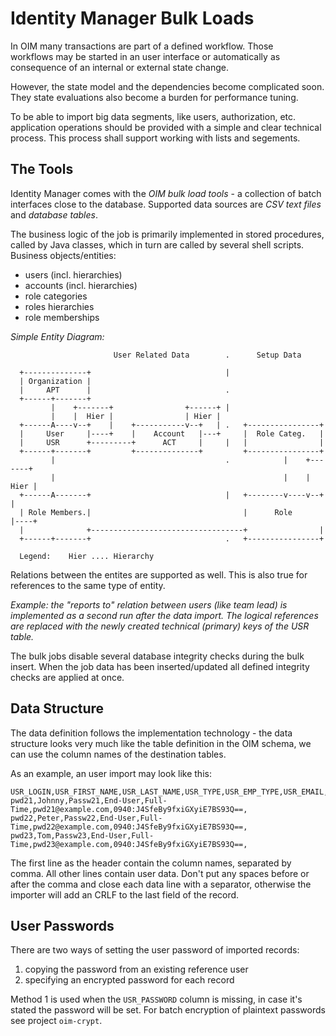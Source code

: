 Identity Manager Bulk Loads
===========================


In OIM many transactions are part of a defined workflow. Those  
workflows may be started in an user interface or automatically as consequence
of an internal or external state change.

However, the state model and the dependencies become complicated soon. They
state evaluations also become a burden for performance tuning.

To be able to import big data segments, like users, authorization, etc.
application operations should be provided with a simple and clear technical
process. This process shall support working with lists and segements.


The Tools
---------

Identity Manager comes with the _OIM bulk load tools_ - a collection of batch
interfaces close to the database.  Supported data sources are _CSV text files_ 
and _database tables_.

The business logic of the job is primarily implemented in stored procedures,
called by Java classes, which in turn are called by several shell scripts.
Business objects/entities:

- users (incl. hierarchies)
- accounts (incl. hierarchies)
- role categories
- roles hierarchies
- role memberships

_Simple Entity Diagram:_

```
                       User Related Data        .      Setup Data
      
  +--------------+                              |
  | Organization |
  |     APT      |                              .
  +------+-------+
         |    +-------+                +------+ |
         |    |  Hier |                | Hier |
  +------A----v--+    |    +-----------v--+   | .   +----------------+
  |     User     |----+    |    Account   |---+     |  Role Categ.   |
  |     USR      +---------+      ACT     |     |   |                |
  +------+-------+         +--------------+         +----------------+
         |                                      .            |    +-------+
         |                                                   |    |  Hier |
  +------A-------+                              |   +--------v----v--+    |
  | Role Members.|                                  |      Role      |----+
  |              +----------------------------------+                |
  +------+-------+                              .   +----------------+

  Legend:    Hier .... Hierarchy
```


Relations between the entites are supported as well.  This is also true for
references to the same type of entity.

_Example: the "reports to" relation between users (like team lead) is
implemented as a second run after the data import.  The logical references are
replaced with the newly created technical (primary) keys of the USR table._

The bulk jobs disable several database integrity checks during the bulk insert. 
When the job data has been inserted/updated all defined integrity checks are
applied at once.


Data Structure
--------------

The data definition follows the implementation technology - the data structure
looks very much like the table definition in the OIM schema, we can use the
column names of the destination tables.

As an example, an user import may look like this:

```
USR_LOGIN,USR_FIRST_NAME,USR_LAST_NAME,USR_TYPE,USR_EMP_TYPE,USR_EMAIL,USR_PASSWORD
pwd21,Johnny,Passw21,End-User,Full-Time,pwd21@example.com,0940:J4SfeBy9fxiGXyiE7BS93Q==,
pwd22,Peter,Passw22,End-User,Full-Time,pwd22@example.com,0940:J4SfeBy9fxiGXyiE7BS93Q==,
pwd23,Tom,Passw23,End-User,Full-Time,pwd23@example.com,0940:J4SfeBy9fxiGXyiE7BS93Q==,
```

The first line as the header contain the column names, separated by comma.  All
other lines contain user data.  Don't put any spaces before or after the comma
and close each data line with a separator, otherwise the importer will add an
CRLF to the last field of the record.


User Passwords
--------------

There are two ways of setting the user password of imported records:

  1. copying the password from an existing reference user
  2. specifying an encrypted password for each record

Method 1 is used when the `USR_PASSWORD` column is missing, in case it's stated
the password will be set. For batch encryption of plaintext passwords see
project `oim-crypt`.





